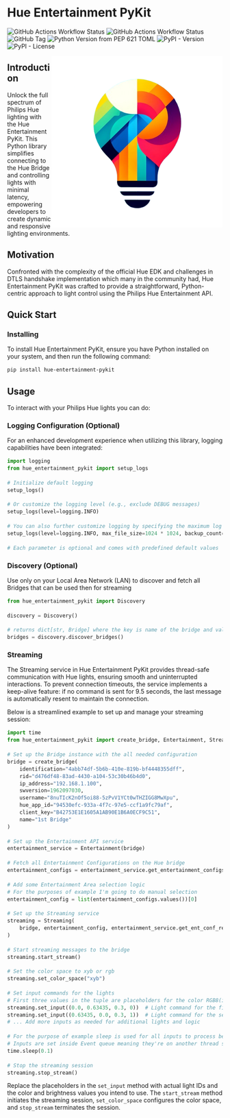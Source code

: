 # Hue Entertainment PyKit
![GitHub Actions Workflow Status](https://img.shields.io/github/actions/workflow/status/hrdasdominik/hue-entertainment-pykit/python-app.yml?branch=main&label=main)
![GitHub Actions Workflow Status](https://img.shields.io/github/actions/workflow/status/hrdasdominik/hue-entertainment-pykit/python-app.yml?branch=dev&label=dev)
![GitHub Tag](https://img.shields.io/github/v/tag/hrdasdominik/hue-entertainment-pykit?include_prereleases)
![Python Version from PEP 621 TOML](https://img.shields.io/python/required-version-toml?tomlFilePath=https%3A%2F%2Fraw.githubusercontent.com%2Fhrdasdominik%2Fhue-entertainment-pykit%2Fmain%2Fpyproject.toml)
![PyPI - Version](https://img.shields.io/pypi/v/hue-entertainment-pykit?link=https%3A%2F%2Fpypi.org%2Fproject%2Fhue-entertainment-pykit%2F)
![PyPI - License](https://img.shields.io/pypi/l/hue-entertainment-pykit?link=https%3A%2F%2Fpypi.org%2Fproject%2Fhue-entertainment-pykit%2F)



<img align="right" alt="HEPK logo" src="docs/logo/horizontal.png" width="400">

## Introduction

Unlock the full spectrum of Philips Hue lighting with the Hue Entertainment PyKit. This Python library simplifies connecting to the Hue Bridge and controlling lights with minimal latency, empowering developers to create dynamic and responsive lighting environments.

## Motivation

Confronted with the complexity of the official Hue EDK and challenges in DTLS handshake implementation which many in the community had, Hue Entertainment PyKit was crafted to provide a straightforward, Python-centric approach to light control using the Philips Hue Entertainment API.

## Quick Start

### Installing

To install Hue Entertainment PyKit, ensure you have Python installed on your system, and then run the following command:
```sh
pip install hue-entertainment-pykit
```

## Usage

To interact with your Philips Hue lights you can do:

### Logging Configuration (Optional)

For an enhanced development experience when utilizing this library, logging capabilities have been integrated:

```python
import logging
from hue_entertainment_pykit import setup_logs

# Initialize default logging
setup_logs()

# Or customize the logging level (e.g., exclude DEBUG messages)
setup_logs(level=logging.INFO)

# You can also further customize logging by specifying the maximum log file size and the number of backup files
setup_logs(level=logging.INFO, max_file_size=1024 * 1024, backup_count=1)

# Each parameter is optional and comes with predefined default values
```

### Discovery (Optional)

Use only on your Local Area Network (LAN) to discover and fetch all Bridges that can be used then for streaming

```python
from hue_entertainment_pykit import Discovery

discovery = Discovery()

# returns dict[str, Bridge] where the key is name of the bridge and value is the Bridge model with all important info for connecting to Entertainment API
bridges = discovery.discover_bridges()  
```
### Streaming

The Streaming service in Hue Entertainment PyKit provides thread-safe communication with Hue lights, ensuring smooth and uninterrupted interactions. To prevent connection timeouts, the service implements a keep-alive feature: if no command is sent for 9.5 seconds, the last message is automatically resent to maintain the connection.

Below is a streamlined example to set up and manage your streaming session:

```python
import time
from hue_entertainment_pykit import create_bridge, Entertainment, Streaming

# Set up the Bridge instance with the all needed configuration
bridge = create_bridge(
    identification="4abb74df-5b6b-410e-819b-bf4448355dff",
    rid="d476df48-83ad-4430-a104-53c30b46b4d0",
    ip_address="192.168.1.100",
    swversion=1962097030,
    username="8nuTIcK2nOf5oi88-5zPvV1YCt0wTHZIGG8MwXpu",
    hue_app_id="94530efc-933a-4f7c-97e5-ccf1a9fc79af",
    client_key="B42753E1E1605A1AB90E1B6A0ECF9C51",
    name="1st Bridge"
)

# Set up the Entertainment API service
entertainment_service = Entertainment(bridge)

# Fetch all Entertainment Configurations on the Hue bridge
entertainment_configs = entertainment_service.get_entertainment_configs()

# Add some Entertainment Area selection logic
# For the purposes of example I'm going to do manual selection
entertainment_config = list(entertainment_configs.values())[0]

# Set up the Streaming service
streaming = Streaming(
    bridge, entertainment_config, entertainment_service.get_ent_conf_repo()
)

# Start streaming messages to the bridge
streaming.start_stream()

# Set the color space to xyb or rgb
streaming.set_color_space("xyb")

# Set input commands for the lights
# First three values in the tuple are placeholders for the color RGB8(int) or (in this case) XYB(float) and the last integer is light ID inside the Entertainment API
streaming.set_input((0.0, 0.63435, 0.3, 0))  # Light command for the first light
streaming.set_input((0.63435, 0.0, 0.3, 1))  # Light command for the second light
# ... Add more inputs as needed for additional lights and logic

# For the purpose of example sleep is used for all inputs to process before stop_stream is called
# Inputs are set inside Event queue meaning they're on another thread so user can interact with application continuously
time.sleep(0.1)

# Stop the streaming session
streaming.stop_stream()
```

Replace the placeholders in the `set_input` method with actual light IDs and the color and brightness values you intend to use. The `start_stream` method initiates the streaming session, `set_color_space` configures the color space, and `stop_stream` terminates the session.
